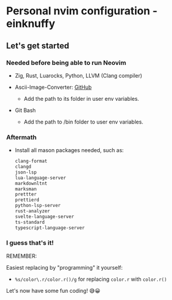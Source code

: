 # Personal nvim configuration - einknuffy

## Let's get started

### Needed before being able to run Neovim

- Zig, Rust, Luarocks, Python, LLVM (Clang compiler) 

- Ascii-Image-Converter: [GitHub](https://github.com/TheZoraiz/ascii-image-converter#windows)

  - Add the path to its folder in user env variables.

- Git Bash

  - Add the path to /bin folder to user env variables.

### Aftermath

- Install all mason packages needed, such as:
  ```txt
  clang-format
  clangd
  json-lsp
  lua-language-server
  markdownltnt
  marksman
  prettter
  prettierd
  python-lsp-server
  rust-analyzer
  svelte-language-server
  ts-standard
  typescript-language-server
  ```

### I guess that's it!

REMEMBER:

Easiest replacing by "programming" it yourself:

- `%s/color\.r/color.r()/g` for replacing `color.r` with `color.r()`

Let's now have some fun coding! 😅😀
